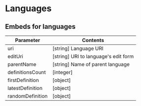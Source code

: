 # Languages

## Embeds for languages

| Parameter | Contents |
| --- | --- |
| uri | [string] Language URI |
| editUri | [string] URI to language's edit form |
| parentName | [string] Name of parent language |
| definitionsCount | [integer] |
| firstDefinition | [object] |
| latestDefinition | [object] |
| randomDefinition | [object] |
